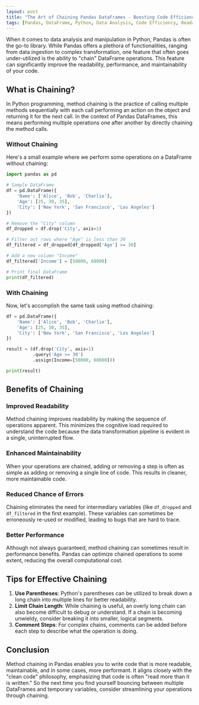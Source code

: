 ```yaml
---
layout: post
title: "The Art of Chaining Pandas DataFrames - Boosting Code Efficiency and Readability"
tags: [Pandas, DataFrame, Python, Data Analysis, Code Efficiency, Readability, Method Chaining, Data Manipulation, Best Practices, Data Transformation]
---
```

When it comes to data analysis and manipulation in Python, Pandas is often the go-to library. While Pandas offers a plethora of functionalities, ranging from data ingestion to complex transformation, one feature that often goes under-utilized is the ability to "chain" DataFrame operations. This feature can significantly improve the readability, performance, and maintainability of your code.

## What is Chaining?

In Python programming, method chaining is the practice of calling multiple methods sequentially with each call performing an action on the object and returning it for the next call. In the context of Pandas DataFrames, this means performing multiple operations one after another by directly chaining the method calls.

### Without Chaining

Here's a small example where we perform some operations on a DataFrame without chaining:

```python
import pandas as pd

# Sample DataFrame
df = pd.DataFrame({
    'Name': ['Alice', 'Bob', 'Charlie'],
    'Age': [25, 30, 35],
    'City': ['New York', 'San Francisco', 'Los Angeles']
})

# Remove the "City" column
df_dropped = df.drop('City', axis=1)

# Filter out rows where "Age" is less than 30
df_filtered = df_dropped[df_dropped['Age'] >= 30]

# Add a new column "Income"
df_filtered['Income'] = [50000, 60000]

# Print final DataFrame
print(df_filtered)
```

### With Chaining

Now, let's accomplish the same task using method chaining:

```python
df = pd.DataFrame({
    'Name': ['Alice', 'Bob', 'Charlie'],
    'Age': [25, 30, 35],
    'City': ['New York', 'San Francisco', 'Los Angeles']
})

result = (df.drop('City', axis=1)
          .query('Age >= 30')
          .assign(Income=[50000, 60000]))

print(result)
```

## Benefits of Chaining

### Improved Readability

Method chaining improves readability by making the sequence of operations apparent. This minimizes the cognitive load required to understand the code because the data transformation pipeline is evident in a single, uninterrupted flow.

### Enhanced Maintainability

When your operations are chained, adding or removing a step is often as simple as adding or removing a single line of code. This results in cleaner, more maintainable code.

### Reduced Chance of Errors

Chaining eliminates the need for intermediary variables (like `df_dropped` and `df_filtered` in the first example). These variables can sometimes be erroneously re-used or modified, leading to bugs that are hard to trace.

### Better Performance

Although not always guaranteed, method chaining can sometimes result in performance benefits. Pandas can optimize chained operations to some extent, reducing the overall computational cost.

## Tips for Effective Chaining

1. **Use Parentheses**: Python's parentheses can be utilized to break down a long chain into multiple lines for better readability.
2. **Limit Chain Length**: While chaining is useful, an overly long chain can also become difficult to debug or understand. If a chain is becoming unwieldy, consider breaking it into smaller, logical segments.
3. **Comment Steps**: For complex chains, comments can be added before each step to describe what the operation is doing.

## Conclusion

Method chaining in Pandas enables you to write code that is more readable, maintainable, and in some cases, more performant. It aligns closely with the "clean code" philosophy, emphasizing that code is often "read more than it is written." So the next time you find yourself bouncing between multiple DataFrames and temporary variables, consider streamlining your operations through chaining.
